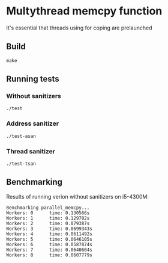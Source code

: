 # Multythread memcpy function

It's essential that threads using for coping are prelaunched

## Build
```
make
```

## Running tests
### Without sanitizers
```
./test
```

### Address sanitizer
```
./test-asan
```

### Thread sanitizer
```
./test-tsan
```

## Benchmarking
Results of running verion without sanitizers on i5-4300M:
```
Benchmarking parallel_memcpy...
Workers: 0      time: 0.130566s
Workers: 1      time: 0.129702s
Workers: 2      time: 0.079387s
Workers: 3      time: 0.0699343s
Workers: 4      time: 0.0611492s
Workers: 5      time: 0.0646105s
Workers: 6      time: 0.0587874s
Workers: 7      time: 0.0640604s
Workers: 8      time: 0.0607779s
```

